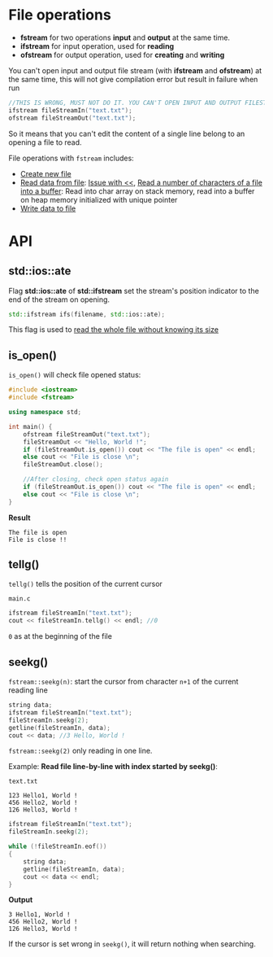 # File operations

* **fstream** for two operations **input** and **output** at the same time.
* **ifstream** for input operation, used for **reading**
* **ofstream** for output operation, used for **creating** and **writing**

You can't open input and output file stream (with **ifstream** and **ofstream**) at the same time, this will not give compilation error but result in failure when run

```c
//THIS IS WRONG, MUST NOT DO IT. YOU CAN'T OPEN INPUT AND OUTPUT FILESTREAM AT THE SAME TIME
ifstream fileStreamIn("text.txt");
ofstream fileStreamOut("text.txt");
```

So it means that you can't edit the content of a single line belong to an opening a file to read.

File operations with ``fstream`` includes:
* [Create new file](File%20operations.md#create-new-file)
* [Read data from file](File%20operations.md#read-data-from-file): [Issue with <<](File%20operations.md#-caused-reading-separated-by-spaces), [Read a number of characters of a file into a buffer](File%20operations.md#read-a-number-of-characters-of-a-file-into-a-buffer): Read into char array on stack memory, read into a buffer on heap memory initialized with unique pointer 
* [Write data to file](File%20operations.md#write-data-to-file)

# API
## std::ios::ate
Flag **std::ios::ate** of **std::ifstream** set the stream's position indicator to the end of the stream on opening.
```cpp
std::ifstream ifs(filename, std::ios::ate);
```
This flag is used to [read the whole file without knowing its size](File%20operations.md#read-the-whole-file-without-knowing-its-size)
## is_open()

``is_open()`` will check file opened status:

```cpp
#include <iostream>
#include <fstream>

using namespace std;

int main() {
	ofstream fileStreamOut("text.txt");
	fileStreamOut << "Hello, World !";
	if (fileStreamOut.is_open()) cout << "The file is open" << endl;
	else cout << "File is close \n";
	fileStreamOut.close();

	//After closing, check open status again
	if (fileStreamOut.is_open()) cout << "The file is open" << endl;
	else cout << "File is close \n";
}
```

**Result**

```
The file is open
File is close !! 
```
## tellg()

``tellg()`` tells the position of the current cursor

``main.c``

```c
ifstream fileStreamIn("text.txt");
cout << fileStreamIn.tellg() << endl; //0
```

``0`` as at the beginning of the file
## seekg()

``fstream::seekg(n)``: start the cursor from character ``n+1`` of the current reading line

```cpp
string data;
ifstream fileStreamIn("text.txt");
fileStreamIn.seekg(2);
getline(fileStreamIn, data);
cout << data; //3 Hello, World !
```

``fstream::seekg(2)`` only reading in one line.

Example: **Read file line-by-line with index started by seekg()**:

``text.txt``

```
123 Hello1, World !
456 Hello2, World !
126 Hello3, World !
```

```cpp
ifstream fileStreamIn("text.txt");
fileStreamIn.seekg(2);

while (!fileStreamIn.eof())
{
	string data;	
	getline(fileStreamIn, data);
	cout << data << endl;
}
```
**Output**

```
3 Hello1, World !
456 Hello2, World !
126 Hello3, World !
```

If the cursor is set wrong in ``seekg()``, it will return nothing when searching.

